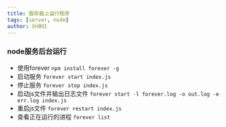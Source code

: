 ```yaml
---
title: 服务器上运行程序
tags: [server, node]
author: 孙继红
---
```

### node服务后台运行 
* 使用forever
`npm install forever -g`
* 启动服务
`forever start index.js`
* 停止服务
`forever stop index.js`
* 启动js文件并输出日志文件
`forever start -l forever.log -o out.log -e err.log index.js`
* 重启js文件
`forever restart index.js`
* 查看正在运行的进程
`forever list`

